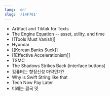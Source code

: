 ```yaml
---
lang: 'en'
slug: '/14F701'
---
```


- Artifact and Tiktok for Texts
- The Engine Equation -- asset, utility, and time
- [[Tools Must Vanish]]
- Hyundai
- [[Korean Banks Suck]]
- [[Effective Accelerationism]]
- TSMC
- The Shadows Strikes Back (interface buttons)
- 컴퓨터는 향정신성 마약인가?
- Why is Swift String like that
- Tech Now Pay Later
- 미래는 결국 밋

